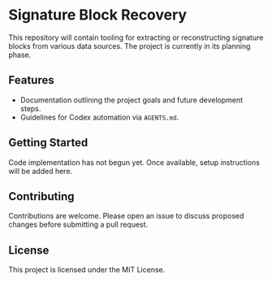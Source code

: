 # Signature Block Recovery

This repository will contain tooling for extracting or reconstructing signature blocks from various data sources. The project is currently in its planning phase.

## Features

- Documentation outlining the project goals and future development steps.
- Guidelines for Codex automation via `AGENTS.md`.

## Getting Started

Code implementation has not begun yet. Once available, setup instructions will be added here.

## Contributing

Contributions are welcome. Please open an issue to discuss proposed changes before submitting a pull request.

## License

This project is licensed under the MIT License.
